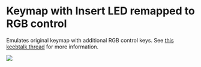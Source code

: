 # Keymap with Insert LED remapped to RGB control

Emulates original keymap with additional RGB control keys.
See [this keebtalk thread](https://www.keebtalk.com/t/adding-rgb-to-fc660c-with-hasu-controller/14484) for more information.

![](https://i.imgur.com/fg89nez.jpg)